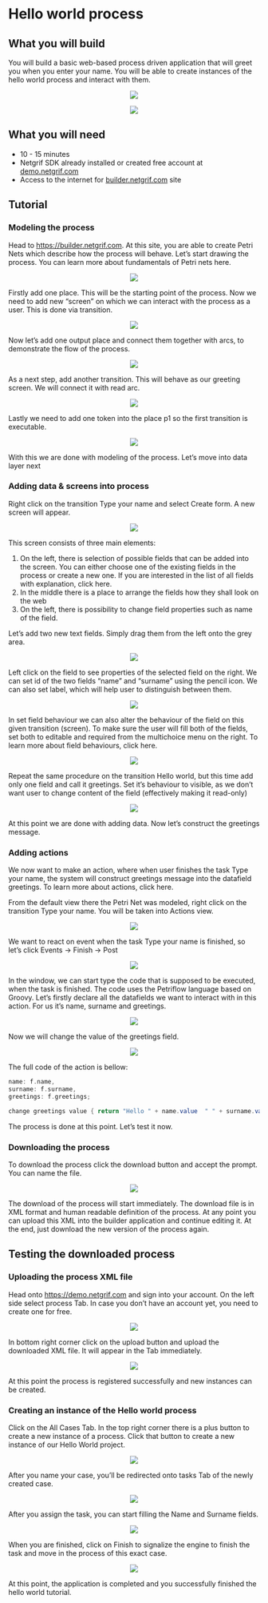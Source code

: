 # Hello world process

## What you will build

You will build a basic web-based process driven application that will greet you when you enter your name. You will be able to create instances of the hello world process and interact with them.

<p align="center">
    <img src="_media/helloWorld/b.png">
</p>

<p align="center">
    <img src="_media/helloWorld/a.png">
</p>

## What you will need

* 10 - 15 minutes
* Netgrif SDK already installed or created free account at [demo.netgrif.com](https://demo.netgrif.com)
* Access to the internet for [builder.netgrif.com](https://builder.netgrif.com) site

## Tutorial

### Modeling the process

Head to https://builder.netgrif.com. At this site, you are able to create Petri Nets which describe how the process will behave. Let’s start drawing the process. You can learn more about fundamentals of Petri nets here.

<p align="center">
    <img src="_media/helloWorld/1.png">
</p>

Firstly add one place. This will be the starting point of the process. Now we need to add new “screen” on which we can interact with the process as a user. This is done via transition.

<p align="center">
    <img src="_media/helloWorld/2.png">
</p>

Now let’s add one output place and connect them together with arcs, to demonstrate the flow of the process.

<p align="center">
    <img src="_media/helloWorld/3.png">
</p>

As a next step, add another transition. This will behave as our greeting screen. We will connect it with read arc.

<p align="center">
    <img src="_media/helloWorld/4.png">
</p>

Lastly we need to add one token into the place p1 so the first transition is executable.

<p align="center">
    <img src="_media/helloWorld/5.png">
</p>

With this we are done with modeling of the process. Let’s move into data layer next

### Adding data & screens into process

Right click on the transition Type your name and select Create form. A new screen will appear.

<p align="center">
    <img src="_media/helloWorld/6.png">
</p>

This screen consists of three main elements:
<ol>
    <li>On the left, there is selection of possible fields that can be added into the screen. You can either choose one of the existing fields in the process or create a new one. If you are interested in the list of all fields with explanation, click here.</li>
    <li>In the middle there is a place to arrange the fields how they shall look on the web</li>
    <li>On the left, there is possibility to change field properties such as name of the field.</li>
</ol>

Let’s add two new text fields. Simply drag them from the left onto the grey area.

<p align="center">
    <img src="_media/helloWorld/7.png">
</p>

Left click on the field to see properties of the selected field on the right. We can set id of the two fields “name” and “surname” using the pencil icon. We can also set label, which will help user to distinguish between them.

<p align="center">
    <img src="_media/helloWorld/8.png">
</p>

In set field behaviour we can also alter the behaviour of the field on this given transition (screen). To make sure the user will fill both of the fields, set both to editable and required from the multichoice menu on the right. To learn more about field behaviours, click here.

<p align="center">
    <img src="_media/helloWorld/9.png">
</p>

Repeat the same procedure on the transition Hello world, but this time add only one field and call it greetings. Set it’s behaviour to visible, as we don’t want user to change content of the field (effectively making it read-only)

<p align="center">
    <img src="_media/helloWorld/10.png">
</p>

At this point we are done with adding data. Now let’s construct the greetings message.

### Adding actions

We now want to make an action, where when user finishes the task Type your name, the system will construct greetings message into the datafield greetings. To learn more about actions, click here.

From the default view there the Petri Net was modeled, right click on the transition Type your name. You will be taken into Actions view.

<p align="center">
    <img src="_media/helloWorld/11.png">
</p>

We want to react on event when the task Type your name is finished, so let’s click Events -> Finish -> Post

<p align="center">
    <img src="_media/helloWorld/12.png">
</p>

In the window, we can start type the code that is supposed to be executed, when the task is finished. The code uses the Petriflow language based on Groovy. Let’s firstly declare all the datafields we want to interact with in this action. For us it’s name, surname and greetings.

<p align="center">
    <img src="_media/helloWorld/13.png">
</p>

Now we will change the value of the greetings field.

<p align="center">
    <img src="_media/helloWorld/14.png">
</p>

The full code of the action is bellow:

```groovy
name: f.name,
surname: f.surname,
greetings: f.greetings;

change greetings value { return "Hello " + name.value  " " + surname.value ", nice to meet you!" }
```

The process is done at this point. Let’s test it now.

### Downloading the process

To download the process click the download button and accept the prompt. You can name the file.

<p align="center">
    <img src="_media/helloWorld/15.png">
</p>

The download of the process will start immediately. The download	file is in XML format and human readable definition of the process. At any point you can upload this XML into the builder application and continue editing it. At the end, just download the new version of the process again.

## Testing the downloaded process

### Uploading the process XML file

Head onto https://demo.netgrif.com and sign into your account. On the left side select process Tab. In case you don’t have an account yet, you need to create one for free.

<p align="center">
    <img src="_media/helloWorld/16.png">
</p>

In bottom right corner click on the upload button and upload the downloaded XML file. It will appear in the Tab immediately.

<p align="center">
    <img src="_media/helloWorld/17.png">
</p>

At this point the process is registered successfully and new instances can be created.

### Creating an instance of the Hello world process

Click on the All Cases Tab. In the top right corner there is a plus button to create a new instance of a process. Click that button to create a new instance of our Hello World project.

<p align="center">
    <img src="_media/helloWorld/18.png">
</p>

After you name your case, you’ll be redirected onto tasks Tab of the newly created case.

<p align="center">
    <img src="_media/helloWorld/19.png">
</p>

After you assign the task, you can start filling the Name and Surname fields.

<p align="center">
    <img src="_media/helloWorld/20.png">
</p>

When you are finished, click on Finish to signalize the engine to finish the task and move in the process of this exact case.

<p align="center">
    <img src="_media/helloWorld/21.png">
</p>

At this point, the application is completed and you successfully finished the hello world tutorial.